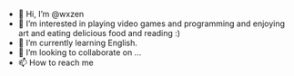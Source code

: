 - 👋 Hi, I’m @wxzen
- 👀 I’m interested in playing video games and programming and enjoying art and eating delicious food and reading :)
- 🌱 I’m currently learning English.
- 💞️ I’m looking to collaborate on ...
- 📫 How to reach me

<!---
wxzen/wxzen is a ✨ special ✨ repository because its `README.md` (this file) appears on your GitHub profile.
You can click the Preview link to take a look at your changes.
--->
